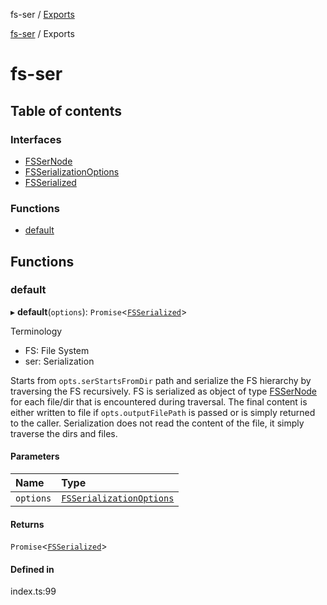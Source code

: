 fs-ser / [Exports](modules.md)

[fs-ser](README.md) / Exports

# fs-ser

## Table of contents

### Interfaces

- [FSSerNode](interfaces/FSSerNode.md)
- [FSSerializationOptions](interfaces/FSSerializationOptions.md)
- [FSSerialized](interfaces/FSSerialized.md)

### Functions

- [default](modules.md#default)

## Functions

### default

▸ **default**(`options`): `Promise`\<[`FSSerialized`](interfaces/FSSerialized.md)\>

Terminology
- FS: File System
- ser: Serialization

Starts from `opts.serStartsFromDir` path and serialize the FS hierarchy by traversing the FS
recursively. FS is serialized as object of type [FSSerNode](interfaces/FSSerNode.md) for each file/dir that is encountered during traversal.
The final content is either written to file if `opts.outputFilePath` is passed or is simply returned to the caller.
Serialization does not read the content of the file, it simply traverse the dirs and files.

#### Parameters

| Name | Type |
| :------ | :------ |
| `options` | [`FSSerializationOptions`](interfaces/FSSerializationOptions.md) |

#### Returns

`Promise`\<[`FSSerialized`](interfaces/FSSerialized.md)\>

#### Defined in

index.ts:99
